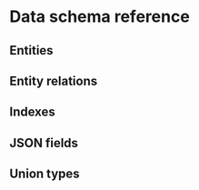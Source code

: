 # Data schema reference

## Entities

## Entity relations

## Indexes

## JSON fields

## Union types
